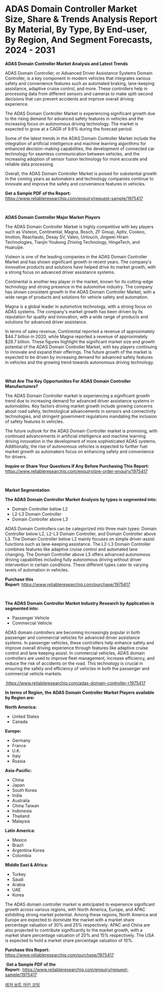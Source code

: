 <p><h1>ADAS Domain Controller Market Size, Share & Trends Analysis Report By Material, By Type, By End-user, By Region, And Segment Forecasts, 2024 - 2031</h1></p><p><strong>ADAS Domain Controller Market Analysis and Latest Trends</strong></p>
<p><p>ADAS Domain Controller, or Advanced Driver Assistance Systems Domain Controller, is a key component in modern vehicles that integrates various safety and convenience features such as automated braking, lane-keeping assistance, adaptive cruise control, and more. These controllers help in processing data from different sensors and cameras to make split-second decisions that can prevent accidents and improve overall driving experience.</p><p>The ADAS Domain Controller Market is experiencing significant growth due to the rising demand for advanced safety features in vehicles and the increasing focus on autonomous driving technology. The market is expected to grow at a CAGR of 9.6% during the forecast period.</p><p>Some of the latest trends in the ADAS Domain Controller Market include the integration of artificial intelligence and machine learning algorithms for enhanced decision-making capabilities, the development of connected car technology for seamless communication between vehicles, and the increasing adoption of sensor fusion technology for more accurate and reliable data processing.</p><p>Overall, the ADAS Domain Controller Market is poised for substantial growth in the coming years as automakers and technology companies continue to innovate and improve the safety and convenience features in vehicles.</p></p>
<p><strong>Get a Sample PDF of the Report:&nbsp;</strong> <a href="https://www.reliableresearchiq.com/enquiry/request-sample/1975417">https://www.reliableresearchiq.com/enquiry/request-sample/1975417</a></p>
<p>&nbsp;</p>
<p><strong>ADAS Domain Controller Major Market Players</strong></p>
<p><p>The ADAS Domain Controller Market is highly competitive with key players such as Visteon, Continental, Magna, Bosch, ZF Group, Aptiv, Cookoo, Imotion, Reachauto, Desay SV, Valeo, Untouch, Jingwei Hirain Technologies, Tianjin Youkong Zhixing Technology, HingeTech, and Huaruijie.</p><p>Visteon is one of the leading companies in the ADAS Domain Controller Market and has shown significant growth in recent years. The company's innovative products and solutions have helped drive its market growth, with a strong focus on advanced driver assistance systems.</p><p>Continental is another key player in the market, known for its cutting-edge technology and strong presence in the automotive industry. The company has shown consistent growth in the ADAS Domain Controller Market, with a wide range of products and solutions for vehicle safety and automation.</p><p>Magna is a global leader in automotive technology, with a strong focus on ADAS systems. The company's market growth has been driven by its reputation for quality and innovation, with a wide range of products and solutions for advanced driver assistance.</p><p>In terms of sales revenue, Continental reported a revenue of approximately $44.7 billion in 2020, while Magna reported a revenue of approximately $28.7 billion. These figures highlight the significant market size and growth potential of the ADAS Domain Controller Market, with key players continuing to innovate and expand their offerings. The future growth of the market is expected to be driven by increasing demand for advanced safety features in vehicles and the growing trend towards autonomous driving technology.</p></p>
<p>&nbsp;</p>
<p><strong>What Are The Key Opportunities For ADAS Domain Controller Manufacturers?</strong></p>
<p><p>The ADAS Domain Controller market is experiencing a significant growth trend due to increasing demand for advanced driver assistance systems in automobiles. Key factors driving market growth include growing concerns about road safety, technological advancements in sensors and connectivity technologies, and stringent government regulations mandating the inclusion of safety features in vehicles. </p><p>The future outlook for the ADAS Domain Controller market is promising, with continued advancements in artificial intelligence and machine learning driving innovation in the development of more sophisticated ADAS systems. Additionally, the rise of autonomous vehicles is expected to further fuel market growth as automakers focus on enhancing safety and convenience for drivers.</p></p>
<p><strong>Inquire or Share Your Questions If Any Before Purchasing This Report:</strong> <a href="https://www.reliableresearchiq.com/enquiry/pre-order-enquiry/1975417">https://www.reliableresearchiq.com/enquiry/pre-order-enquiry/1975417</a></p>
<p>&nbsp;</p>
<p><strong>Market Segmentation</strong></p>
<p><strong>The ADAS Domain Controller Market Analysis by types is segmented into:</strong></p>
<p><ul><li>Domain Controller below L2</li><li>L2-L3 Domain Controller</li><li>Domain Controller above L3</li></ul></p>
<p><p>ADAS Domain Controllers can be categorized into three main types: Domain Controller below L2, L2-L3 Domain Controller, and Domain Controller above L3. The Domain Controller below L2 mainly focuses on simple driver-assist functions such as lane-keeping assistance. The L2-L3 Domain Controller combines features like adaptive cruise control and automated lane changing. The Domain Controller above L3 offers advanced autonomous driving capabilities including fully autonomous driving without driver intervention in certain conditions. These different types cater to varying levels of automation in vehicles.</p></p>
<p><strong>Purchase this Report:&nbsp;</strong><a href="https://www.reliableresearchiq.com/purchase/1975417">https://www.reliableresearchiq.com/purchase/1975417</a></p>
<p>&nbsp;</p>
<p><strong>The ADAS Domain Controller Market Industry Research by Application is segmented into:</strong></p>
<p><ul><li>Passenger Vehicle</li><li>Commercial Vehicle</li></ul></p>
<p><p>ADAS domain controllers are becoming increasingly popular in both passenger and commercial vehicles for advanced driver assistance systems. In passenger vehicles, these controllers help enhance safety and improve overall driving experience through features like adaptive cruise control and lane keeping assist. In commercial vehicles, ADAS domain controllers are used to improve fleet management, increase efficiency, and reduce the risk of accidents on the road. This technology is crucial in ensuring the safety and efficiency of vehicles in both the passenger and commercial vehicle markets.</p></p>
<p><a href="https://www.reliableresearchiq.com/adas-domain-controller-r1975417">&nbsp;https://www.reliableresearchiq.com/adas-domain-controller-r1975417</a></p>
<p><strong>In terms of Region, the ADAS Domain Controller Market Players available by Region are:</strong></p>
<p>
    <p> <strong> North America: </strong>
        <ul>
            <li>United States</li>
            <li>Canada</li>
        </ul>
        </p> 
    <p> <strong> Europe: </strong>
        <ul>
            <li>Germany</li>
            <li>France</li>
            <li>U.K.</li>
            <li>Italy</li>
            <li>Russia</li>
        </ul>
        </p> 
    <p> <strong> Asia-Pacific: </strong>
        <ul>
            <li>China</li>
            <li>Japan</li>
            <li>South Korea</li>
            <li>India</li>
            <li>Australia</li>
            <li>China Taiwan</li>
            <li>Indonesia</li>
            <li>Thailand</li>
            <li>Malaysia</li>
        </ul>
        </p> 
    <p> <strong> Latin America: </strong>
        <ul>
            <li>Mexico</li>
            <li>Brazil</li>
            <li>Argentina Korea</li>
            <li>Colombia</li>
        </ul>
        </p> 
    <p> <strong> Middle East & Africa: </strong>
        <ul>
            <li>Turkey</li>
            <li>Saudi</li>
            <li>Arabia</li>
            <li>UAE</li>
            <li>Korea</li>
        </ul>
    </p>
    </p>
<p><p>The ADAS domain controller market is anticipated to experience significant growth across various regions, with North America, Europe, and APAC exhibiting strong market potential. Among these regions, North America and Europe are expected to dominate the market with a market share percentage valuation of 30% and 25% respectively. APAC and China are also projected to contribute significantly to the market growth, with a market share percentage valuation of 20% and 15% respectively. The USA is expected to hold a market share percentage valuation of 10%.</p></p>
<p><strong>Purchase this Report: </strong><a href="https://www.reliableresearchiq.com/purchase/1975417">https://www.reliableresearchiq.com/purchase/1975417</a></p>
<p>&nbsp;<strong>Get a Sample PDF of the Report:&nbsp;&nbsp;</strong><a href="https://www.reliableresearchiq.com/enquiry/request-sample/1975417">https://www.reliableresearchiq.com/enquiry/request-sample/1975417</a></p>
<p><strong></strong></p>
<p><p><a href="https://github.com/laholand/Market-Research-Report-List-5/blob/main/695202141510.md">레저 보트 마린 코팅</a></p></p>